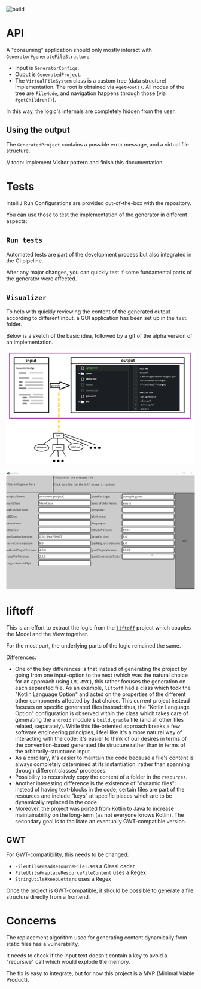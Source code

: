 ![build](https://github.com/payne911/gdx-setup-generator/workflows/build/badge.svg)

# API
A "consuming" application should only mostly interact with ``Generator#generateFileStructure``:
* Input is ``GeneratorConfigs``.
* Ouput is ``GeneratedProject``.
* The ``VirtualFileSystem`` class is a custom tree (data structure) implementation. The root is obtained via ``#getRoot()``. All nodes of the tree are ``FileNode``, and navigation happens through those (via ``#getChildren()``).

In this way, the logic's internals are completely hidden from the user.

## Using the output
The ``GeneratedProject`` contains a possible error message, and a virtual file structure.

// todo: implement Visitor pattern and finish this documentation

# Tests
IntelliJ Run Configurations are provided out-of-the-box with the repository.

You can use those to test the implementation of the generator in different aspects:

## ``Run tests``
Automated tests are part of the development process but also integrated in the CI pipeline.

After any major changes, you can quickly test if some fundamental parts of the generator were affected.

## ``Visualizer``
To help with quickly reviewing the content of the generated output according to different input, a GUI application has been set up in the ``test`` folder.

Below is a sketch of the basic idea, followed by a gif of the alpha version of an implementation.

![VisualizerSketch](media/visualizer_sketch.png)

![VisualizerGif](media/poc_demo.gif)

# liftoff
This is an effort to extract the logic from the [``liftoff``](https://github.com/tommyettinger/gdx-liftoff) project which couples the Model and the View together.

For the most part, the underlying parts of the logic remained the same.

Differences:
* One of the key differences is that instead of generating the project by going from one input-option to the next (which was the natural choice for an approach using ``LML-MVC``), this rather focuses the generation on each separated file.
As an example, ``liftoff`` had a class which took the "Kotlin Language Option" and acted on the properties of the different other components affected by that choice.
This current project instead focuses on specific generated files instead: thus, the "Kotlin Language Option" configuration is observed within the class which takes care of generating the ``android`` module's ``build.gradle`` file (and all other files related, separately).
While this file-oriented approach breaks a few software engineering principles, I feel like it's a more natural way of interacting with the code: it's easier to think of our desires in terms of the convention-based generated file structure rather than in terms of the arbitrarily-structured input.
* As a corollary, it's easier to maintain the code because a file's content is always completely determined at its instantiation, rather than spanning through different classes' processes.
* Possibility to recursively copy the content of a folder in the ``resources``.
* Another interesting difference is the existence of "dynamic files": instead of having text-blocks in the code, certain files are part of the resources and include "keys" at specific places which are to be dynamically replaced in the code.
* Moreover, the project was ported from Kotlin to Java to increase maintainability on the long-term (as not everyone knows Kotlin). The secondary goal is to facilitate an eventually GWT-compatible version.

## GWT

For GWT-compatibility, this needs to be changed:

* ``FileUtils#readResourceFile`` uses a ClassLoader
* ``FileUtils#replaceResourceFileContent`` uses a Regex
* ``StringUtils#keepLetters`` uses a Regex

Once the project is GWT-compatible, it should be possible to generate a file structure directly from a frontend.

# Concerns

The replacement algorithm used for generating content dynamically from static files has a vulnerability.

It needs to check if the input text doesn't contain a key to avoid a "recursive" call which would explode the memory.

The fix is easy to integrate, but for now this project is a MVP (Minimal Viable Product).